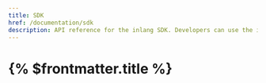```yaml
---
title: SDK
href: /documentation/sdk
description: API reference for the inlang SDK. Developers can use the inlang SDK to build inlang applications. 
---
```


# {% $frontmatter.title %}

<!-- TODO it would be great if we can leverage the typescript types and comments to be auto displayed here like https://deno.land/api@v1.36.3?s=AbortController -->